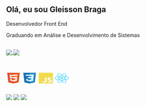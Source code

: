 ## Olá, eu sou Gleisson Braga
  Desenvolvedor Front End
  <p>Graduando em Análise e Desenvolvimento de Sistemas</p>

##

<a href="https://github.com/Gleissonbm/github-readme-stats">
  <img height=200 align="center" src="https://github-readme-stats.vercel.app/api?username=Gleissonbm" />
</a>
<a href="https://github.com/Gleissonbm/convoychat">
  <img height=200 align="center" src="https://github-readme-stats.vercel.app/api/top-langs?username=Gleissonbm&layout=compact&langs_count=8&card_width=320" />
</a>

##

<div style="display: inline_block"><br>
  <img align="center" alt="Rafa-HTML" height="30" width="40" src="https://raw.githubusercontent.com/devicons/devicon/master/icons/html5/html5-original.svg">
  <img align="center" alt="Rafa-CSS" height="30" width="40" src="https://raw.githubusercontent.com/devicons/devicon/master/icons/css3/css3-original.svg">
  <img align="center" alt="Rafa-Js" height="30" width="40" src="https://raw.githubusercontent.com/devicons/devicon/master/icons/javascript/javascript-plain.svg">
  <img align="center" alt="Rafa-React" height="30" width="40" src="https://raw.githubusercontent.com/devicons/devicon/master/icons/react/react-original.svg">
</div>
  
  ##
 
<div> 
  <a href="https://www.linkedin.com/in/gleisson-braga-174a5b1b8/" target="_blank"><img src="https://img.shields.io/badge/-LinkedIn-%230077B5?style=for-the-badge&logo=linkedin&logoColor=white" target="_blank"></a> 
  <a href="mailto:bragagleisson@gmail.com"><img src="https://img.shields.io/badge/-Gmail-%23333?style=for-the-badge&logo=gmail&logoColor=white" target="_blank"></a>
  <a href="https://instagram.com/gleissonbraga_" target="_blank"><img src="https://img.shields.io/badge/-Instagram-%23E4405F?style=for-the-badge&logo=instagram&logoColor=white" target="_blank"></a>
  
</div>
